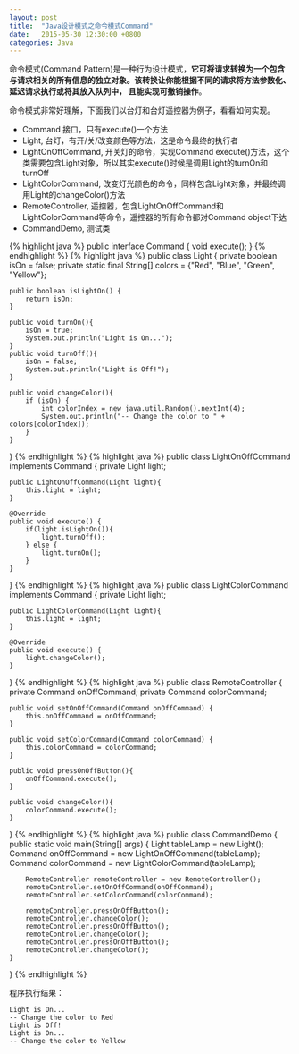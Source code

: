 ```yaml
---
layout: post
title:  "Java设计模式之命令模式Command"
date:   2015-05-30 12:30:00 +0800
categories: Java
--- 
```


命令模式(Command Pattern)是一种行为设计模式，**它可将请求转换为一个包含与请求相关的所有信息的独立对象。该转换让你能根据不同的请求将方法参数化、 延迟请求执行或将其放入队列中， 且能实现可撤销操作**。

命令模式非常好理解，下面我们以台灯和台灯遥控器为例子，看看如何实现。

* Command 接口，只有execute()一个方法
* Light, 台灯，有开/关/改变颜色等方法，这是命令最终的执行者
* LightOnOffCommand, 开关灯的命令，实现Command execute()方法，这个类需要包含Light对象，所以其实execute()时候是调用Light的turnOn和turnOff
* LightColorCommand, 改变灯光颜色的命令，同样包含Light对象，并最终调用Light的changeColor()方法
* RemoteController, 遥控器，包含LightOnOffCommand和LightColorCommand等命令，遥控器的所有命令都对Command object下达
* CommandDemo, 测试类


{% highlight java %} 
public interface Command {
    void execute();
}
{% endhighlight %}
{% highlight java %} 
public class Light {
    private boolean isOn = false;
    private static final String[] colors = {"Red", "Blue", "Green", "Yellow"};

    public boolean isLightOn() {
        return isOn;
    }

    public void turnOn(){
        isOn = true;
        System.out.println("Light is On...");
    }
    public void turnOff(){
        isOn = false;
        System.out.println("Light is Off!");
    }

    public void changeColor(){
        if (isOn) {
            int colorIndex = new java.util.Random().nextInt(4);
            System.out.println("-- Change the color to " + colors[colorIndex]);
        }
    }
}
{% endhighlight %}
{% highlight java %} 
public class LightOnOffCommand implements Command {
    private Light light;

    public LightOnOffCommand(Light light){
        this.light = light;
    }

    @Override
    public void execute() {
        if(light.isLightOn()){
            light.turnOff();
        } else {
            light.turnOn();
        }
    }
}
{% endhighlight %}
{% highlight java %} 
public class LightColorCommand implements Command {
    private Light light;

    public LightColorCommand(Light light){
        this.light = light;
    }

    @Override
    public void execute() {
        light.changeColor();
    }
}
{% endhighlight %}
{% highlight java %} 
public class RemoteController {
    private Command onOffCommand;
    private Command colorCommand;

    public void setOnOffCommand(Command onOffCommand) {
        this.onOffCommand = onOffCommand;
    }

    public void setColorCommand(Command colorCommand) {
        this.colorCommand = colorCommand;
    }

    public void pressOnOffButton(){
        onOffCommand.execute();
    }

    public void changeColor(){
        colorCommand.execute();
    }
}
{% endhighlight %}
{% highlight java %} 
public class CommandDemo {
    public static void main(String[] args) {
        Light tableLamp = new Light();
        Command onOffCommand = new LightOnOffCommand(tableLamp);
        Command colorCommand = new LightColorCommand(tableLamp);

        RemoteController remoteController = new RemoteController();
        remoteController.setOnOffCommand(onOffCommand);
        remoteController.setColorCommand(colorCommand);

        remoteController.pressOnOffButton();
        remoteController.changeColor();
        remoteController.pressOnOffButton();
        remoteController.changeColor();
        remoteController.pressOnOffButton();
        remoteController.changeColor();
    }
}
{% endhighlight %}

程序执行结果：
```
Light is On...
-- Change the color to Red
Light is Off!
Light is On...
-- Change the color to Yellow
```
